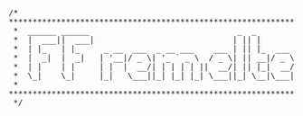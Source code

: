 <pre>
/*
*******************************************************************
 *	______ ______                               _  _             _ 
 *	|  ___||  ___|                             | || |           | |
 *	| |_   | |_     _ __  ___  _ __ ___    ___ | || |_  ___   __| |
 *	|  _|  |  _|   | '__|/ _ \| '_ ` _ \  / _ \| || __|/ _ \ / _` |
 *	| |    | |     | |  |  __/| | | | | ||  __/| || |_|  __/| (_| |
 *	\_|    \_|     |_|   \___||_| |_| |_| \___||_| \__|\___| \__,_|
 *															   
*******************************************************************
 */
 </pre>